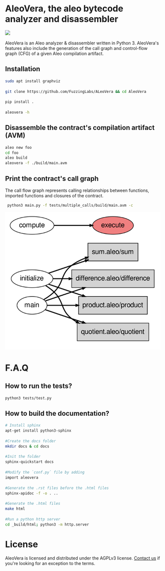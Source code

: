 # AleoVera, the aleo bytecode analyzer and disassembler
<img src ="https://img.shields.io/badge/python-3.10-blue.svg"/>

AleoVera is an Aleo analyzer & disassembler written in Python 3. AleoVera's features also include the generation of the call graph and control-flow graph (CFG) of a given Aleo compilation artifact.

## Installation

```sh
sudo apt install graphviz

git clone https://github.com/FuzzingLabs/ALeoVera && cd AleoVera

pip install .

aleovera -h
```

## Disassemble the contract's compilation artifact (AVM)

```sh
aleo new foo
cd foo
aleo build
aleovera -f ./build/main.avm
```

## Print the contract's call graph 
The call flow graph represents calling relationships between functions, imported functions and closures of the contract.

```sh
 python3 main.py -f tests/multiple_calls/build/main.avm -c
 ```
<img src="/images/call_flow_graph.png"/></br>

# F.A.Q
## How to run the tests?

``` sh
python3 tests/test.py
```

## How to build the documentation?

```sh
# Install sphinx
apt-get install python3-sphinx

#Create the docs folder
mkdir docs & cd docs

#Init the folder
sphinx-quickstart docs

#Modify the `conf.py` file by adding
import aleovera

#Generate the .rst files before the .html files
sphinx-apidoc -f -o . ..

#Generate the .html files
make html

#Run a python http server
cd _build/html; python3 -m http.server
```


# License

AleoVera is licensed and distributed under the AGPLv3 license. [Contact us](mailto:contact@fuzzinglabs.com) if you're looking for an exception to the terms.
